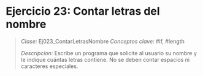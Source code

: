 # Ejercicio 23: Contar letras del nombre
> *Clase:* Ej023_ContarLetrasNombre
> *Conceptos clave:* #if, #length
>
> *Descripcion:* Escribe un programa que solicite al usuario su nombre y le indique cuántas letras contiene. No se deben contar espacios ni caracteres especiales.